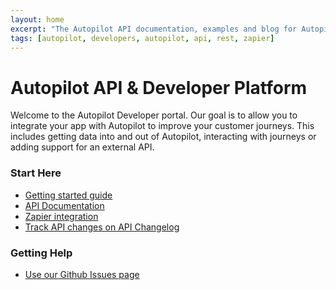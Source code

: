 ```yaml
---
layout: home
excerpt: "The Autopilot API documentation, examples and blog for Autopilot REST API."
tags: [autopilot, developers, autopilot, api, rest, zapier]
---
```

# Autopilot API & Developer Platform

Welcome to the Autopilot Developer portal. Our goal is to allow you to integrate your app with Autopilot to improve your customer
journeys. This includes getting data into and out of Autopilot, interacting with journeys or adding support for an external API.

### Start Here

* [Getting started guide](/getting-started)
* [API Documentation](http://docs.autopilot.apiary.io/)
* [Zapier integration](/zapier)
* [Track API changes on API Changelog](https://www.apichangelog.com/api/autopilot)

### Getting Help

* [Use our Github Issues page](https://github.com/autopilotdev/autopilotdev.github.io/issues)

